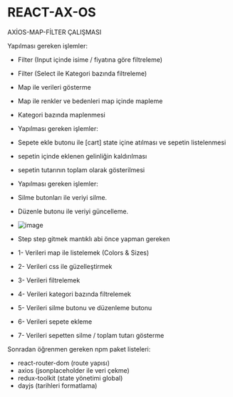 # REACT-AX-OS
AXİOS-MAP-FİLTER ÇALIŞMASI

Yapılması gereken işlemler:
- Filter (Input içinde isime / fiyatına göre filtreleme)
- Filter (Select ile Kategori bazında filtreleme)
- Map ile verileri gösterme
- Map ile renkler ve bedenleri map içinde mapleme
- Kategori bazında maplenmesi

- Yapılması gereken işlemler:
- Sepete ekle butonu ile [cart] state içine atılması ve sepetin listelenmesi
- sepetin içinde eklenen gelinliğin kaldırılması
- sepetin tutarının toplam olarak gösterilmesi

- Yapılması gereken işlemler:
- Silme butonları ile veriyi silme.
- Düzenle butonu ile veriyi güncelleme.

- ![image](https://github.com/user-attachments/assets/d88c02d7-44cd-45d7-9894-601c97934aa0)

- Step step gitmek mantıklı abi önce yapman gereken
- 1- Verileri map ile listelemek (Colors & Sizes)
- 2- Verileri css ile güzelleştirmek
- 3- Verileri filtrelemek
- 4- Verileri  kategori bazında filtrelemek
- 5- Verileri silme butonu ve düzenleme butonu
- 6- Verileri sepete ekleme
- 7- Verileri sepetten silme / toplam tutarı gösterme


Sonradan öğrenmen gereken npm paket listeleri: 
- react-router-dom (route yapısı)
- axios (jsonplaceholder ile veri çekme)
- redux-toolkit (state yönetimi global)
- dayjs (tarihleri formatlama)

